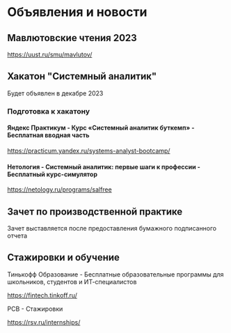 # Объявления и новости

## Мавлютовские чтения 2023 
https://uust.ru/smu/mavlutov/

## Хакатон "Системный аналитик"
Будет объявлен в декабре 2023
### Подготовка к хакатону
#### Яндекс Практикум - Курс «Системный аналитик буткемп» - Бесплатная вводная часть

https://practicum.yandex.ru/systems-analyst-bootcamp/

#### Нетология - Системный аналитик: первые шаги к профессии - Бесплатный курс-симулятор

https://netology.ru/programs/salfree

## Зачет по производственной практике
Зачет выставляется после предоставления бумажного подписанного отчета

## Стажировки и обучение
Тинькофф Образование - Бесплатные образовательные программы для школьников, студентов и ИТ-специалистов 

https://fintech.tinkoff.ru/

РСВ - Стажировки

https://rsv.ru/internships/


